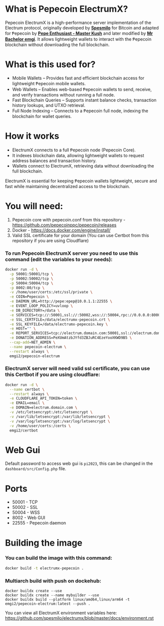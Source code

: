 # What is Pepecoin ElectrumX?
Pepecoin ElectrumX is a high-performance server implementation of the Electrum protocol, originally developed by **[Spesmilo](https://github.com/spesmilo)** for Bitcoin and adapted for Ᵽepecoin by **[Pepe Enthusiast - Master Kush](https://github.com/PepeEnthusiast)** and later modified by **[Mr Bachelor emgi](https://github.com/bachelor-emgi)**. It allows lightweight wallets to interact with the Ᵽepecoin blockchain without downloading the full blockchain.

# What is this used for?
- Mobile Wallets – Provides fast and efficient blockchain access for lightweight Ᵽepecoin mobile wallets.
- Web Wallets – Enables web-based Ᵽepecoin wallets to send, receive, and verify transactions without running a full node.
- Fast Blockchain Queries – Supports instant balance checks, transaction history lookups, and UTXO retrieval.
- Full Node Indexing – Connects to a Ᵽepecoin full node, indexing the blockchain for wallet queries.

# How it works
- ElectrumX connects to a full Ᵽepecoin node (Pepecoin Core).
- It indexes blockchain data, allowing lightweight wallets to request address balances and transaction history.
- Wallets connect to ElectrumX, retrieving data without downloading the full blockchain.

ElectrumX is essential for keeping Ᵽepecoin wallets lightweight, secure and fast while maintaining decentralized access to the blockchain.

# You will need:
1. Pepecoin core with pepecoin.conf from this repository - https://github.com/pepecoinppc/pepecoin/releases
2. Docker - https://docs.docker.com/engine/install/
3. Valid SSL certificate for your domain (You can use Certbot from this repository if you are using Cloudflare)

### To run Pepecoin ElectrumX server you need to use this command (edit the variables to your needs):
```bash
docker run -d \
  -p 50001:50001/tcp \
  -p 50002:50002/tcp \
  -p 50004:50004/tcp \
  -p 8002:80/tcp \
  -v /home/user/certs:/etc/ssl/private \
  -e COIN=Pepecoin \
  -e DAEMON_URL=http://pepe:epep@10.0.1.1:22555 \
  -e EVENT_LOOP_POLICY=uvloop \
  -e DB_DIRECTORY=/data \
  -e SERVICES=tcp://:50001,ssl://:50002,wss://:50004,rpc://0.0.0.0:8000 \
  -e SSL_CERTFILE=/data/electrumx-pepecoin.crt \
  -e SSL_KEYFILE=/data/electrumx-pepecoin.key \
  -e HOST="" \
  -e REPORT_SERVICES=tcp://electrum.domain.com:50001,ssl://electrum.domain.com:50002,wss://electrum.domain.com:50004 \
  -e DONATION_ADDRESS=PeXUmAtzbJYfd3ZBJuRC4EzeYooXKWD9B5 \
  --cap-add=NET_ADMIN \
  --name pepecoin-electrum \
  --restart always \
  emgi2/pepecoin-electrum
```
### ElectrumX server will need valid ssl certificate, you can use this Certbot if you are using cloudflare:
```bash
docker run -d \
  --name certbot \
  --restart always \
  -e CLOUDFLARE_API_TOKEN=token \
  -e EMAIL=email \
  -e DOMAIN=electrum.domain.com \
  -v /etc/letsencrypt:/etc/letsencrypt \
  -v /var/lib/letsencrypt:/var/lib/letsencrypt \
  -v /var/log/letsencrypt:/var/log/letsencrypt \
  -v /home/user/certs:/certs \
  emgi2/certbot
```

# Web Gui
Default password to access web gui is `pi2023`,  this can be changed in the `dashboard/src/Config.php` file.

# Ports
- 50001 - TCP
- 50002 - SSL
- 50004 - WSS
- 8002 - Web GUI
- 22555 - Pepecoin daemon

# Building the image
### You can build the image with this command:
```bash
docker build -t electrumx-pepecoin .
```
### Multiarch build with push on dockehub:
```bash:
docker buildx create --use
docker buildx create --name mybuilder --use
docker buildx build --platform linux/amd64,linux/arm64 -t emgi2/pepecoin-electrum:latest --push .
```
You can view all ElectrumX environment variables here: https://github.com/spesmilo/electrumx/blob/master/docs/environment.rst